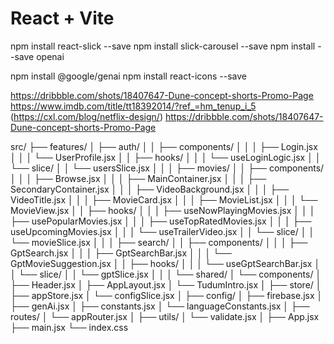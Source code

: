# React + Vite

npm install react-slick --save
npm install slick-carousel --save
npm install --save openai

npm install @google/genai
npm install react-icons --save

https://dribbble.com/shots/18407647-Dune-concept-shorts-Promo-Page
https://www.imdb.com/title/tt18392014/?ref_=hm_tenup_i_5
(https://cxl.com/blog/netflix-design/)
https://dribbble.com/shots/18407647-Dune-concept-shorts-Promo-Page

src/
├── features/
│ ├── auth/
│ │ ├── components/
│ │ │ ├── Login.jsx
│ │ │ └── UserProfile.jsx
│ │ ├── hooks/
│ │ │ └── useLoginLogic.jsx
│ │ └── slice/
│ │ └── usersSlice.jsx
│ │
│ ├── movies/
│ │ ├── components/
│ │ │ ├── Browse.jsx
│ │ │ ├── MainContainer.jsx
│ │ │ ├── SecondaryContainer.jsx
│ │ │ ├── VideoBackground.jsx
│ │ │ ├── VideoTitle.jsx
│ │ │ ├── MovieCard.jsx
│ │ │ ├── MovieList.jsx
│ │ │ └── MovieView.jsx
│ │ ├── hooks/
│ │ │ ├── useNowPlayingMovies.jsx
│ │ │ ├── usePopularMovies.jsx
│ │ │ ├── useTopRatedMovies.jsx
│ │ │ ├── useUpcomingMovies.jsx
│ │ │ └── useTrailerVideo.jsx
│ │ └── slice/
│ │ └── movieSlice.jsx
│ │
│ ├── search/
│ │ ├── components/
│ │ │ ├── GptSearch.jsx
│ │ │ ├── GptSearchBar.jsx
│ │ │ └── GptMovieSuggestion.jsx
│ │ ├── hooks/
│ │ │ └── useGptSearchBar.jsx
│ │ └── slice/
│ │ └── gptSlice.jsx
│ │
│ └── shared/
│ └── components/
│ ├── Header.jsx
│ ├── AppLayout.jsx
│ └── TudumIntro.jsx
│
├── store/
│ ├── appStore.jsx
│ └── configSlice.jsx
│
├── config/
│ ├── firebase.jsx
│ ├── genAi.jsx
│ ├── constants.jsx
│ └── languageConstants.jsx
│
├── routes/
│ └── appRouter.jsx
│
├── utils/
│ └── validate.jsx
│
├── App.jsx
├── main.jsx
└── index.css
